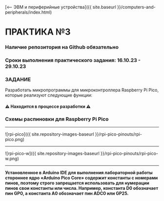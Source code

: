 [⟵ ЭВМ и периферийные устройства]({{ site.baseurl }}/computers-and-peripherals/index.html)

# **ПРАКТИКА №3**

### **Наличие репозитория на Github обязательно**

### **Сроки выполнения практического задания: 16.10.23 - 29.10.23**

### **ЗАДАНИЕ**

Разработать микропрограммы для микроконтроллера Raspberry Pi Pico, которые реализуют следующие функции:
#### ⚠️ **Находится в процессе разработки** ⚠️

### **Схемы распиновки для Raspberry Pi Pico**

---

![rpi-pico]({{ site.repository-images-baseurl }}/rpi-pico-pinouts/rpi-pico.png)

---

![rpi-pico-w]({{ site.repository-images-baseurl }}/rpi-pico-pinouts/rpi-pico-w.png)

---

**Установленное в Arduino IDE для выполнения лабораторной работы стороннее ядро «Arduino Pico Core» содержит константы с номерами пинов, поэтому строго запрещается использовать для нумерации пинов свои константы или числа. Например, константа D0 обозначает пин GP0, а константа A0 обозначает пин ADC0 или GP25.**
